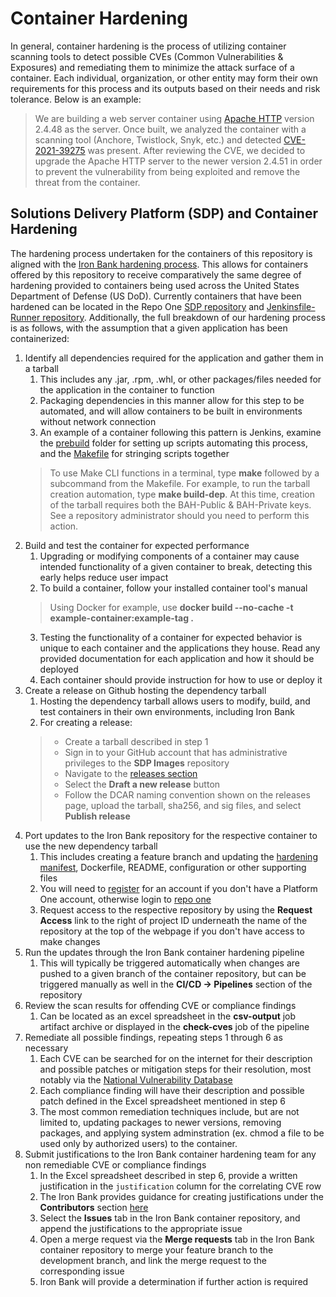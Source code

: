 # Container Hardening

In general, container hardening is the process of utilizing container
scanning tools to detect possible CVEs (Common Vulnerabilities & Exposures) 
and remediating them to minimize the attack surface of a container. 
Each individual, organization, or other entity may form their own requirements 
for this process and its outputs based on their needs and risk tolerance.
Below is an example:

> We are building a web server container using [Apache HTTP](https://httpd.apache.org/) version 2.4.48 as the server. 
> Once built, we analyzed the container with a scanning tool (Anchore, Twistlock, Snyk, etc.) 
> and detected [CVE-2021-39275](https://nvd.nist.gov/vuln/detail/CVE-2021-39275) was present. 
> After reviewing the CVE, we decided to upgrade the Apache HTTP server to the newer version 2.4.51 
> in order to prevent the vulnerability from being exploited and remove the threat from the container.

## Solutions Delivery Platform (SDP) and Container Hardening

The hardening process undertaken for the containers of this repository is 
aligned with the [Iron Bank hardening process](https://repo1.dso.mil/dsop/dccscr/-/tree/master). 
This allows for containers offered by this repository to receive comparatively 
the same degree of hardening provided to containers being used across the 
United States Department of Defense (US DoD).
Currently containers that have been hardened can be located in the 
Repo One [SDP repository](https://repo1.dso.mil/dsop/solutions-delivery-platform) and
[Jenkinsfile-Runner repository](https://repo1.dso.mil/dsop/opensource/jenkins/jenkinsfile-runner). 
Additionally, the full breakdown of our hardening process is as follows, 
with the assumption that a given application has been containerized:

1. Identify all dependencies required for the application and gather them in a tarball
    1. This includes any .jar, .rpm, .whl, or other packages/files needed for the application in the container to function
    2. Packaging dependencies in this manner allow for this step to be automated, 
    and will allow containers to be built in environments without network connection
    3. An example of a container following this pattern is Jenkins, examine the [prebuild](/jenkins/kubernetes/prebuild/) 
    folder for setting up scripts automating this process, 
    and the [Makefile](/jenkins/kubernetes/Makefile/) for stringing scripts together
    > To use Make CLI functions in a terminal, type **make** 
    > followed by a subcommand from the Makefile. 
    > For example, to run the tarball creation automation, type **make build-dep**. 
    > At this time, creation of the tarball requires both the BAH-Public & BAH-Private keys. 
    > See a repository administrator should you need to perform this action.
2. Build and test the container for expected performance
    1. Upgrading or modifying components of a container may cause intended functionality 
    of a given container to break, detecting this early helps reduce user impact
    2. To build a container, follow your installed container tool's manual
    > Using Docker for example, use **docker build --no-cache -t example-container:example-tag .**
    3. Testing the functionality of a container for expected behavior 
    is unique to each container and the applications they house. 
    Read any provided documentation for each application and how it should be deployed
    4. Each container should provide instruction for how to use or deploy it
3. Create a release on Github hosting the dependency tarball
    1. Hosting the dependency tarball allows users to modify, build, and 
    test containers in their own environments, including Iron Bank
    2. For creating a release:
    > - Create a tarball described in step 1
    > - Sign in to your GitHub account that has administrative privileges to the **SDP Images** repository
    > - Navigate to the [releases section](https://github.com/boozallen/sdp-images/releases)
    > - Select the **Draft a new release** button
    > - Follow the DCAR naming convention shown on the releases page, upload the tarball, sha256, and sig files, and select **Publish release**
4. Port updates to the Iron Bank repository for the respective container to use the new dependency tarball
    1. This includes creating a feature branch and updating the 
    [hardening manifest](https://repo1.dso.mil/dsop/dccscr/-/tree/master/hardening%20manifest), 
    Dockerfile, README, configuration or other supporting files
    2. You will need to [register](https://login.dso.mil/auth/realms/baby-yoda/protocol/openid-connect/registrations?client_id=account&response_type=code)
    for an account if you don't have a Platform One account, 
    otherwise login to [repo one](https://repo1.dso.mil/)
    3. Request access to the respective repository by using the **Request Access** link
    to the right of project ID underneath the name of the repository 
    at the top of the webpage if you don't have access to make changes
5. Run the updates through the Iron Bank container hardening pipeline
    1. This will typically be triggered automatically when changes are pushed to a 
    given branch of the container repository, but can be triggered manually as well 
    in the **CI/CD -> Pipelines** section of the repository
6. Review the scan results for offending CVE or compliance findings
    1. Can be located as an excel spreadsheet in the **csv-output** job artifact 
    archive or displayed in the **check-cves** job of the pipeline
7. Remediate all possible findings, repeating steps 1 through 6 as necessary
    1. Each CVE can be searched for on the internet for their description and 
    possible patches or mitigation steps for their resolution, most notably
    via the [National Vulnerability Database](https://nvd.nist.gov/vuln/search)
    2. Each compliance finding will have their description and possible patch 
    defined in the Excel spreadsheet mentioned in step 6
    3. The most common remediation techniques include, but are not limited to, 
    updating packages to newer versions, removing packages, and applying 
    system adminstration (ex. chmod a file to be used only by authorized users) to the container.
8. Submit justifications to the Iron Bank container hardening team for any non remediable CVE or compliance findings
    1. In the Excel spreadsheet described in step 6, provide a written justification
    in the `justification` column for the correlating CVE row
    2. The Iron Bank provides guidance for creating justifications under
    the **Contributors** section [here](https://repo1.dso.mil/dsop/dccscr/-/tree/master)
    3. Select the **Issues** tab in the Iron Bank container repository, and append the justifications to the appropriate issue
    4. Open a merge request via the **Merge requests** tab in the Iron Bank 
    container repository to merge your feature branch to the development branch, 
    and link the merge request to the corresponding issue
    5. Iron Bank will provide a determination if further action is required